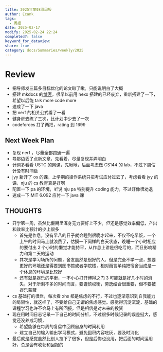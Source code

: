 ```yaml
---
title: 2025年第08周周报
author: Ecank
tags:
  - 周报
date: 2025-02-17
modify: 2025-02-24 22:24
completed?: false
keyword_for_dataview: 
share: true
category: docs/Summaries/weekly/2025
---
```


# Review
* 把导师发三篇多目标优化的论文瞅了瞅，只能说明白了大概 
* 搭建 mkdocs 的[博客]([Ecank的小屋](https://ecankk.github.io/))，很早以前用 hexo 搭建的已经废弃，重新搭建了一下，希望以后能 talk more code more 
* 速成了一下 java 
* 把 nerf 的相关公式看了一看 
* 健身房去练了三次，比计划中少去了一次
* codeforces 打了两把，rating 到 1699
## Next Week Plan
* 复现 nerf ，尽量全部跑通一遍
* 导那边丢了点新文章，先看着，尽量复现并弄明白
* 计网多看看 USTC 的网课，先瞅瞅，后面考虑做 CS144 的 lab，不过下周估计没有时间做
* jyy 新开了 os 的课，上学期的操作系统只把考试应付过去了，考虑看看 jyy 的课，nju 的 cs 教育真是好啊
* 配置一下 pa 的环境，听说 nju pa 特别提升 coding 能力，不过好像很劝退
* 速成一下 MIT 6.092 应付一下 java 课
## THOUGHTS
* 开学第一周，虽然比假期里浑身无力要好上不少，但还是感觉效率偏低，产出和效率比预计的少上很多
	* 首先是作息，没有早八的日子就会睡到很晚才起来，不仅不吃早饭，一个上午的时间马上就浪费了，估摸一下同样的白天状态，晚睡一个小时相应的要付出 2 个小时的懒觉才能持平，从作息上讲是很吃亏的，而且影响精力和第二天的运动
	* 其次是学习场所的问题，舍友虽然是很好的人，但是完全不学一点，想要更好的环境还是得要到图书馆或者学院楼，相对而言单纯把宿舍当成是一个休息的环境是比较好
	* 还有就是娱乐的平衡，一不小心打开博得之门 3 可能就是好几小时的消失，对于所剩不多的时间而言，要谨慎权衡，劳逸结合很重要，但不要被娱乐蒙蔽
* cs 基础打的很烂，每次看 xhs 都是焦虑的不行，不过也逐渐意识到自我能力的局限性，就这样了，不要给自己无谓的焦虑感觉。感觉得沉淀沉淀，基础的课程学习也许不会马上有所回报，但是相信是对未来的投资
* 现在用时间日志记录一下自己的时间分析，不过很多时候记录的误差挺大，感觉还没养成习惯，
	* 希望能够在每周的复盘中回顾自身的时间利用
	* 建立自己的输入输出学习模式，避免囤积内容吃灰，要及时消化
* 最后就是感觉虽然比别人拉下了很多，但是后悔也没用，把后面的时间运用好，总是会有收获和回报的	  



